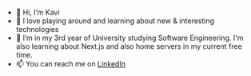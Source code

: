 - 👋 Hi, I’m Kavi
- 👀 I love playing around and learning about new & interesting technologies
- 🌱 I’m in my 3rd year of University studying Software Engineering. I'm also learning about Next.js and also home servers in my current free time.
- 📫 You can reach me on [LinkedIn](www.linkedin.com/in/kaviraj-vijayanthiran-a4aa9b240)
<!--- - ⚡ Fun fact: ... --->

<!---
KaviV23/KaviV23 is a ✨ special ✨ repository because its `README.md` (this file) appears on your GitHub profile.
You can click the Preview link to take a look at your changes.
--->
